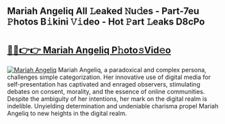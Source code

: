 ## Mariah Angeliq All 𝙻eaked 𝙽u𝚍es - Part-7eu 𝙿hotos B𝚒kini 𝚅𝚒deo - Hot 𝙿art 𝙻eaks D8cPo

# <h2><a href="http://ld455eq.urlbe.top/?page=Mariah+Angeliq">🔗🔗👉👉 Mariah Angeliq P𝚑oto𝚜Vid𝚎o</a></h2>

[![Mariah Angeliq](https://i.imgur.com/eBuTRDB.gif)](http://ld455eq.urlbe.top/?page=Mariah+Angeliq)
Mariah Angeliq, a paradoxical and complex persona, challenges simple categorization. Her innovative use of digital media for self-presentation has captivated and enraged observers, stimulating debates on consent, morality, and the essence of online communities. Despite the ambiguity of her intentions, her mark on the digital realm is indelible. Unyielding determination and undeniable charisma propel Mariah Angeliq to new heights in the digital realm.
